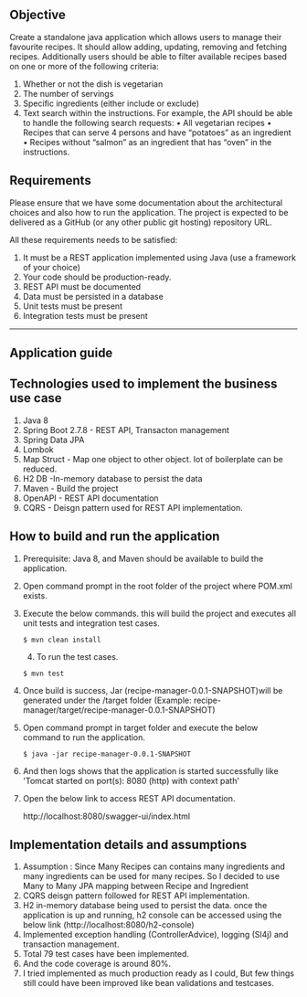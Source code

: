 ## Objective

Create a standalone java application which allows users to manage their favourite recipes. It should
allow adding, updating, removing and fetching recipes. Additionally users should be able to filter
available recipes based on one or more of the following criteria:
1. Whether or not the dish is vegetarian
2. The number of servings
3. Specific ingredients (either include or exclude)
4. Text search within the instructions.
   For example, the API should be able to handle the following search requests:
   • All vegetarian recipes
   • Recipes that can serve 4 persons and have “potatoes” as an ingredient
   • Recipes without “salmon” as an ingredient that has “oven” in the instructions.

##    Requirements

Please ensure that we have some documentation about the architectural choices and also how to
run the application. The project is expected to be delivered as a GitHub (or any other public git
hosting) repository URL.

All these requirements needs to be satisfied:

1. It must be a REST application implemented using Java (use a framework of your choice)
2. Your code should be production-ready.
3. REST API must be documented
4. Data must be persisted in a database
5. Unit tests must be present
6. Integration tests must be present

----------------------------------------- 

## Application guide

   ## Technologies used to implement the business use case

   1. Java 8
   2. Spring Boot 2.7.8 - REST API, Transacton management
   3. Spring Data JPA
   4. Lombok
   5. Map Struct  - Map one object to other object. lot of boilerplate can be reduced.
   6. H2 DB       -In-memory database to persist the data
   7. Maven       - Build the project
   8. OpenAPI     - REST API documentation
   9. CQRS         - Deisgn pattern used for REST API implementation.


   ## How to build and run the application

   1. Prerequisite: Java 8, and Maven should be available to build the application.
   2. Open command prompt in the root folder of the project where POM.xml exists.
   3. Execute the below commands. this will build the project and executes all unit tests and integration test cases. 
      ```
      $ mvn clean install
      ``` 
      4. To run the test cases.
       ```
      $ mvn test
        ```   
   5. Once build is success, Jar (recipe-manager-0.0.1-SNAPSHOT)will be generated under the /target folder 
           (Example: recipe-manager/target/recipe-manager-0.0.1-SNAPSHOT) 
   6. Open command prompt in target folder and execute the below command to run the application.
    
      ```
      $ java -jar recipe-manager-0.0.1-SNAPSHOT
      ``` 
   6. And then logs shows that the application is started successfully like 'Tomcat started on port(s): 8080 (http) with context path'
   7. Open the below link to access REST API documentation.
   
       http://localhost:8080/swagger-ui/index.html

## Implementation details and assumptions

1. Assumption : Since Many Recipes can contains many ingredients and many ingredients can be used for many recipes.
   So I decided to use Many to Many JPA mapping between Recipe and Ingredient
2. CQRS deisgn pattern followed for REST API implementation.
3. H2 in-memory database being used to persist the data. once the application is up and running, h2 console can be accessed 
   using the below link (http://localhost:8080/h2-console)
4. Implemented exception handling (ControllerAdvice), logging (Sl4j) and transaction management.
5. Total 79 test cases have been implemented. 
6. And the code coverage is around 80%.
7. I tried implemented as much production ready as I could, But few things still could have been improved like bean
   validations and testcases. 



